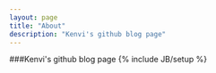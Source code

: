 ```yaml
---
layout: page
title: "About"
description: "Kenvi's github blog page"
---
```

###Kenvi's github blog page
{% include JB/setup %}
